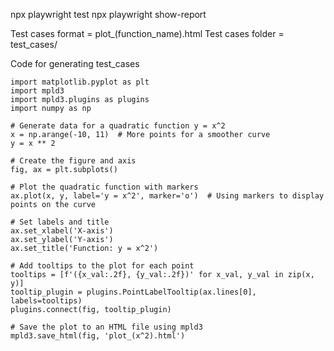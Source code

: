npx playwright test
npx playwright show-report

Test cases format = plot_(function_name).html
Test cases folder = test_cases/


Code for generating test_cases

```
import matplotlib.pyplot as plt
import mpld3
import mpld3.plugins as plugins
import numpy as np

# Generate data for a quadratic function y = x^2
x = np.arange(-10, 11)  # More points for a smoother curve
y = x ** 2

# Create the figure and axis
fig, ax = plt.subplots()

# Plot the quadratic function with markers
ax.plot(x, y, label='y = x^2', marker='o')  # Using markers to display points on the curve

# Set labels and title
ax.set_xlabel('X-axis')
ax.set_ylabel('Y-axis')
ax.set_title('Function: y = x^2')

# Add tooltips to the plot for each point
tooltips = [f'({x_val:.2f}, {y_val:.2f})' for x_val, y_val in zip(x, y)]
tooltip_plugin = plugins.PointLabelTooltip(ax.lines[0], labels=tooltips)
plugins.connect(fig, tooltip_plugin)

# Save the plot to an HTML file using mpld3
mpld3.save_html(fig, 'plot_(x^2).html')
```